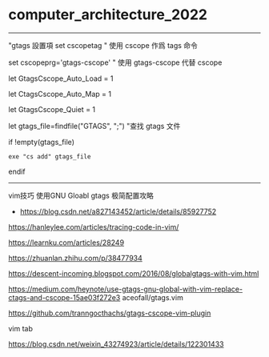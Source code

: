 # computer_architecture_2022

--------------------------
"gtags 設置項
set cscopetag " 使用 cscope 作爲 tags 命令

set cscopeprg='gtags-cscope' " 使用 gtags-cscope 代替 cscope


let GtagsCscope_Auto_Load = 1

let CtagsCscope_Auto_Map = 1

let GtagsCscope_Quiet = 1

let gtags_file=findfile("GTAGS", ";") "查找 gtags 文件

if !empty(gtags_file)

    exe "cs add" gtags_file

endif

-------------------------------------

vim技巧 使用GNU Gloabl gtags 极简配置攻略
* https://blog.csdn.net/a827143452/article/details/85927752


https://hanleylee.com/articles/tracing-code-in-vim/


https://learnku.com/articles/28249

https://zhuanlan.zhihu.com/p/38477934

https://descent-incoming.blogspot.com/2016/08/globalgtags-with-vim.html


https://medium.com/heynote/use-gtags-gnu-global-with-vim-replace-ctags-and-cscope-15ae03f272e3
aceofall/gtags.vim

https://github.com/tranngocthachs/gtags-cscope-vim-plugin


vim tab

https://blog.csdn.net/weixin_43274923/article/details/122301433
